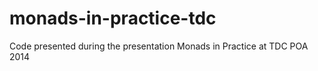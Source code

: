monads-in-practice-tdc
======================

Code presented during the presentation Monads in Practice at TDC POA 2014

